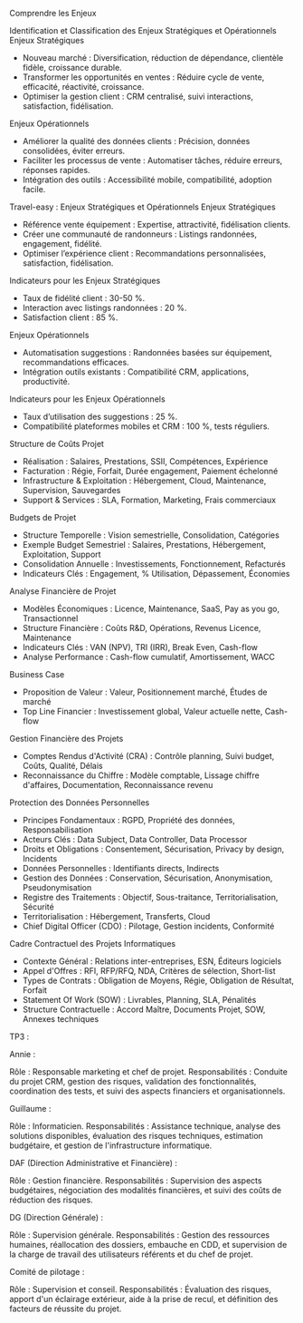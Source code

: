 Comprendre les Enjeux

Identification et Classification des Enjeux Stratégiques et Opérationnels
Enjeux Stratégiques

- Nouveau marché : Diversification, réduction de dépendance, clientèle fidèle, croissance durable.
- Transformer les opportunités en ventes : Réduire cycle de vente, efficacité, réactivité, croissance.
- Optimiser la gestion client : CRM centralisé, suivi interactions, satisfaction, fidélisation.

Enjeux Opérationnels
- Améliorer la qualité des données clients : Précision, données consolidées, éviter erreurs.
- Faciliter les processus de vente : Automatiser tâches, réduire erreurs, réponses rapides.
- Intégration des outils : Accessibilité mobile, compatibilité, adoption facile.

Travel-easy : Enjeux Stratégiques et Opérationnels
Enjeux Stratégiques
- Référence vente équipement : Expertise, attractivité, fidélisation clients.
- Créer une communauté de randonneurs : Listings randonnées, engagement, fidélité.
- Optimiser l’expérience client : Recommandations personnalisées, satisfaction, fidélisation.

Indicateurs pour les Enjeux Stratégiques
- Taux de fidélité client : 30-50 %.
- Interaction avec listings randonnées : 20 %.
- Satisfaction client : 85 %.

Enjeux Opérationnels
- Automatisation suggestions : Randonnées basées sur équipement, recommandations efficaces.
- Intégration outils existants : Compatibilité CRM, applications, productivité.

Indicateurs pour les Enjeux Opérationnels
- Taux d’utilisation des suggestions : 25 %.
- Compatibilité plateformes mobiles et CRM : 100 %, tests réguliers.

Structure de Coûts Projet
- Réalisation : Salaires, Prestations, SSII, Compétences, Expérience
- Facturation : Régie, Forfait, Durée engagement, Paiement échelonné
- Infrastructure & Exploitation : Hébergement, Cloud, Maintenance, Supervision, Sauvegardes
- Support & Services : SLA, Formation, Marketing, Frais commerciaux

Budgets de Projet
- Structure Temporelle : Vision semestrielle, Consolidation, Catégories
- Exemple Budget Semestriel : Salaires, Prestations, Hébergement, Exploitation, Support
- Consolidation Annuelle : Investissements, Fonctionnement, Refacturés
- Indicateurs Clés : Engagement, % Utilisation, Dépassement, Économies

Analyse Financière de Projet
- Modèles Économiques : Licence, Maintenance, SaaS, Pay as you go, Transactionnel
- Structure Financière : Coûts R&D, Opérations, Revenus Licence, Maintenance
- Indicateurs Clés : VAN (NPV), TRI (IRR), Break Even, Cash-flow
- Analyse Performance : Cash-flow cumulatif, Amortissement, WACC

Business Case
- Proposition de Valeur : Valeur, Positionnement marché, Études de marché
- Top Line Financier : Investissement global, Valeur actuelle nette, Cash-flow


Gestion Financière des Projets
- Comptes Rendus d'Activité (CRA) : Contrôle planning, Suivi budget, Coûts, Qualité, Délais
- Reconnaissance du Chiffre : Modèle comptable, Lissage chiffre d'affaires, Documentation, Reconnaissance revenu

Protection des Données Personnelles
- Principes Fondamentaux : RGPD, Propriété des données, Responsabilisation
- Acteurs Clés : Data Subject, Data Controller, Data Processor
- Droits et Obligations : Consentement, Sécurisation, Privacy by design, Incidents
- Données Personnelles : Identifiants directs, Indirects
- Gestion des Données : Conservation, Sécurisation, Anonymisation, Pseudonymisation
- Registre des Traitements : Objectif, Sous-traitance, Territorialisation, Sécurité
- Territorialisation : Hébergement, Transferts, Cloud
- Chief Digital Officer (CDO) : Pilotage, Gestion incidents, Conformité

Cadre Contractuel des Projets Informatiques
- Contexte Général : Relations inter-entreprises, ESN, Éditeurs logiciels
- Appel d'Offres : RFI, RFP/RFQ, NDA, Critères de sélection, Short-list
- Types de Contrats : Obligation de Moyens, Régie, Obligation de Résultat, Forfait
- Statement Of Work (SOW) : Livrables, Planning, SLA, Pénalités
- Structure Contractuelle : Accord Maître, Documents Projet, SOW, Annexes techniques



TP3 : 

Annie :

Rôle : Responsable marketing et chef de projet.
Responsabilités : Conduite du projet CRM, gestion des risques, validation des fonctionnalités, coordination des tests,
et suivi des aspects financiers et organisationnels. ​


Guillaume :

Rôle : Informaticien.
Responsabilités : Assistance technique, analyse des solutions disponibles, évaluation des risques techniques,
estimation budgétaire, et gestion de l'infrastructure informatique.



DAF (Direction Administrative et Financière) :

Rôle : Gestion financière.
Responsabilités : Supervision des aspects budgétaires, négociation des modalités financières,
et suivi des coûts de réduction des risques.



DG (Direction Générale) :

Rôle : Supervision générale.
Responsabilités : Gestion des ressources humaines, réallocation des dossiers, embauche en CDD,
et supervision de la charge de travail des utilisateurs référents et du chef de projet. ​



Comité de pilotage :

Rôle : Supervision et conseil.
Responsabilités : Évaluation des risques, apport d'un éclairage extérieur, aide à la prise de recul, 
et définition des facteurs de réussite du projet.